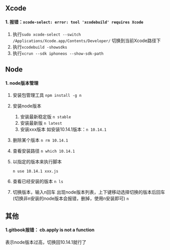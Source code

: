 ## Xcode

#### 1. 报错：`xcode-select: error: tool 'xcodebuild' requires Xcode`

1. 执行`sudo xcode-select --switch /Applications/Xcode.app/Contents/Developer/` 切换到当前Xcode路径下
2. 执行`xcodebuild -showsdks`
3. 执行`xcrun --sdk iphoneos --show-sdk-path`



## Node

#### 1. node版本管理

1. 安装包管理工具
   `npm install -g n`

2. 安装node版本

   1. 安装最新稳定版
      `n stable`
   2. 安装最新版
      `n latest`
   3. 安装xxx版本
      如安装10.14.1版本：`n 10.14.1`

3. 删除某个版本
   `n rm 10.14.1`

4. 查看安装路径
   `n which 10.14.1`

5. 以指定的版本来执行脚本

   `n use 10.14.1 xxx.js`

6. 查看已经安装的版本
   `n ls`

7. 切换版本，输入n回车  出现node版本列表，上下键移动选择切换的版本后回车(切换非n安装的node版本会报错，删掉，使用n安装即可)
   `n`



## 其他

#### 1.gitbook报错： cb.apply is not a function

表示node版本过高，切换回10.14.1就行了